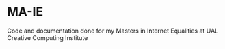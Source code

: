 # MA-IE
Code and documentation done for my Masters in Internet Equalities at UAL Creative Computing Institute
